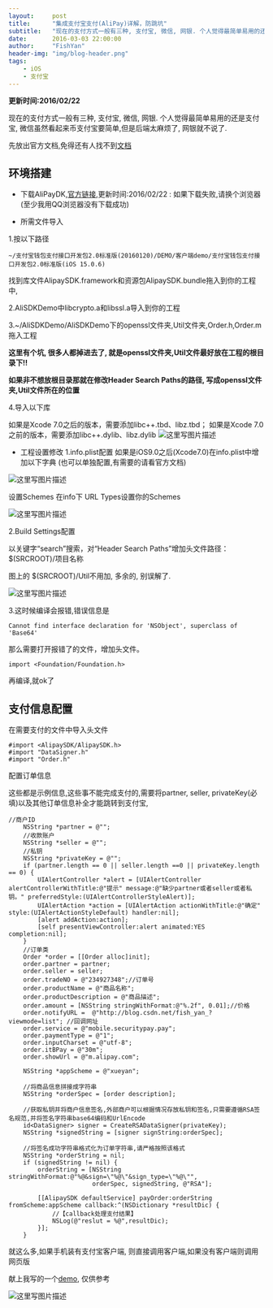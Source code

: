 ```yaml
---
layout:     post
title:      "集成支付宝支付(AliPay)详解，防跳坑"
subtitle:   "现在的支付方式一般有三种, 支付宝, 微信, 网银. 个人觉得最简单易用的还是支付宝, 微信虽然看起来币支付宝要简单,但是后端太麻烦了, 网银就不说了."
date:       2016-03-03 22:00:00
author:     "FishYan"
header-img: "img/blog-header.png"
tags:
    - iOS
    - 支付宝
---
```



**更新时间:2016/02/22**

现在的支付方式一般有三种, 支付宝, 微信, 网银. 个人觉得最简单易用的还是支付宝, 微信虽然看起来币支付宝要简单,但是后端太麻烦了, 网银就不说了.

先放出官方文档,免得还有人找不到[文档](https://doc.open.alipay.com/doc2/detail?treeId=59&articleId=103563&docType=1)

## 环境搭建

- 下载AliPayDK,[官方链接](http://aopsdkdownload.cn-hangzhou.alipay-pub.aliyun-inc.com/demo/WS_MOBILE_PAY_SDK_BASE.zip?spm=0.0.0.0.y0oP1q&file=WS_MOBILE_PAY_SDK_BASE.zip),更新时间:2016/02/22 : 
如果下载失败,请换个浏览器(至少我用QQ浏览器没有下载成功)

- 所需文件导入

1.按以下路径

`~/支付宝钱包支付接口开发包2.0标准版(20160120)/DEMO/客户端demo/支付宝钱包支付接口开发包2.0标准版(iOS 15.0.6)`

找到库文件AlipaySDK.framework和资源包AlipaySDK.bundle拖入到你的工程中, 

2.AliSDKDemo中libcrypto.a和libssl.a导入到你的工程

3.~/AliSDKDemo/AliSDKDemo下的openssl文件夹,Util文件夹,Order.h,Order.m拖入工程

**这里有个坑, 很多人都掉进去了, 就是openssl文件夹,Util文件最好放在工程的根目录下!!** 

**如果非不想放根目录那就在修改Header Search Paths的路径, 写成openssl文件夹,Util文件所在的位置**

4.导入以下库

如果是Xcode 7.0之后的版本，需要添加libc++.tbd、libz.tbd；
如果是Xcode 7.0之前的版本，需要添加libc++.dylib、libz.dylib
![这里写图片描述](http://img.blog.csdn.net/20160129104208338)</center>

- 工程设置修改
1.info.plist配置
如果是iOS9.0之后(Xcode7.0)在info.plist中增加以下字典
(也可以单独配置,有需要的请看官方文档)

![这里写图片描述](http://img.blog.csdn.net/20160129104835376)

设置Schemes
在info下 URL Types设置你的Schemes

![这里写图片描述](http://img.blog.csdn.net/20160129105516408)

2.Build Settings配置

以关键字“search”搜索，对“Header Search Paths”增加头文件路径：$(SRCROOT)/项目名称

图上的 $(SRCROOT)/Util不用加, 多余的, 别误解了.

![这里写图片描述](http://img.blog.csdn.net/20160129105215438)

3.这时候编译会报错,错误信息是

`Cannot find interface declaration for 'NSObject', superclass of 'Base64'`

那么需要打开报错了的文件，增加头文件。

`import <Foundation/Foundation.h>`

再编译,就ok了

## 支付信息配置

在需要支付的文件中导入头文件

``` Objc
#import <AlipaySDK/AlipaySDK.h>
#import "DataSigner.h"
#import "Order.h"
```
配置订单信息

这些都是示例信息,这些事不能完成支付的,需要将partner, seller, privateKey(必填)以及其他订单信息补全才能跳转到支付宝,

```Objc
//商户ID
    NSString *partner = @"";
    //收款账户
    NSString *seller = @"";
    //私钥
    NSString *privateKey = @"";
    if (partner.length == 0 || seller.length ==0 || privateKey.length == 0) {
        UIAlertController *alert = [UIAlertController alertControllerWithTitle:@"提示" message:@"缺少partner或者seller或者私钥。" preferredStyle:(UIAlertControllerStyleAlert)];
        UIAlertAction *action = [UIAlertAction actionWithTitle:@"确定" style:(UIAlertActionStyleDefault) handler:nil];
        [alert addAction:action];
        [self presentViewController:alert animated:YES completion:nil];
    }
    //订单类
    Order *order = [[Order alloc]init];
    order.partner = partner;
    order.seller = seller;
    order.tradeNO = @"234927348";//订单号
    order.productName = @"商品名称";
    order.productDescription = @"商品描述";
    order.amount = [NSString stringWithFormat:@"%.2f", 0.01];//价格
    order.notifyURL =  @"http://blog.csdn.net/fish_yan_?viewmode=list"; //回调网址
    order.service = @"mobile.securitypay.pay";
    order.paymentType = @"1";
    order.inputCharset = @"utf-8";
    order.itBPay = @"30m";
    order.showUrl = @"m.alipay.com";
    
    NSString *appScheme = @"xueyan";
    
    //将商品信息拼接成字符串
    NSString *orderSpec = [order description];
    
    //获取私钥并将商户信息签名,外部商户可以根据情况存放私钥和签名,只需要遵循RSA签名规范,并将签名字符串base64编码和UrlEncode
    id<DataSigner> signer = CreateRSADataSigner(privateKey);
    NSString *signedString = [signer signString:orderSpec];
    
    //将签名成功字符串格式化为订单字符串,请严格按照该格式
    NSString *orderString = nil;
    if (signedString != nil) {
        orderString = [NSString stringWithFormat:@"%@&sign=\"%@\"&sign_type=\"%@\"",
                       orderSpec, signedString, @"RSA"];
        
        [[AlipaySDK defaultService] payOrder:orderString fromScheme:appScheme callback:^(NSDictionary *resultDic) {
            //【callback处理支付结果】
            NSLog(@"reslut = %@",resultDic);
        }];
    }
```
就这么多,如果手机装有支付宝客户端, 则直接调用客户端,如果没有客户端则调用网页版

献上我写的一个[demo](https://github.com/fish-yan/AliPay/tree/master), 仅供参考


![这里写图片描述](http://img.blog.csdn.net/20160129115559922)